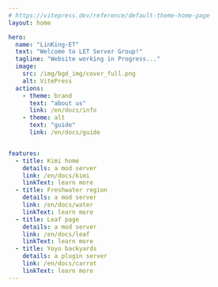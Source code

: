 ```yaml
---
# https://vitepress.dev/reference/default-theme-home-page
layout: home

hero:
  name: "LinKing-ET"
  text: "Welcome to LET Server Group!"
  tagline: "Website working in Progress..."
  image:
    src: /img/bgd_img/cover_full.png
    alt: VitePress
  actions:
    - theme: brand
      text: "about us"
      link: /en/docs/info
    - theme: alt
      text: "guide"
      link: /en/docs/guide


features:
  - title: Kimi home
    details: a mod server
    link: /en/docs/kimi
    linkText: learn more
  - title: Freshwater region
    details: a mod server
    link: /en/docs/water
    linkText: learn more
  - title: Leaf page
    details: a mod server
    link: /en/docs/leaf
    linkText: learn more
  - title: Yoyo backyards
    details: a plugin server
    link: /en/docs/carrot
    linkText: learn more
---
```


